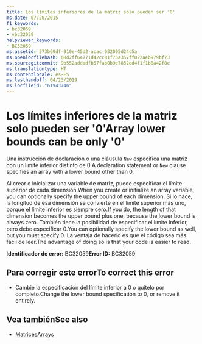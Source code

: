 ```yaml
---
title: Los límites inferiores de la matriz solo pueden ser '0'
ms.date: 07/20/2015
f1_keywords:
- bc32059
- vbc32059
helpviewer_keywords:
- BC32059
ms.assetid: 273b69df-910e-45d2-acac-632005d24c5a
ms.openlocfilehash: 68d2ff64771d42cc81f75a357ff022aeb979bf73
ms.sourcegitcommit: 9b552addadfb57fab0b9e7852ed4f1f1b8a42f8e
ms.translationtype: HT
ms.contentlocale: es-ES
ms.lasthandoff: 04/23/2019
ms.locfileid: "61943746"
---
```

# <a name="array-lower-bounds-can-be-only-0"></a><span data-ttu-id="023fe-102">Los límites inferiores de la matriz solo pueden ser '0'</span><span class="sxs-lookup"><span data-stu-id="023fe-102">Array lower bounds can be only '0'</span></span>
<span data-ttu-id="023fe-103">Una instrucción de declaración o una cláusula `New` especifica una matriz con un límite inferior distinto de 0.</span><span class="sxs-lookup"><span data-stu-id="023fe-103">A declaration statement or `New` clause specifies an array with a lower bound other than 0.</span></span>  
  
 <span data-ttu-id="023fe-104">Al crear o inicializar una variable de matriz, puede especificar el límite superior de cada dimensión.</span><span class="sxs-lookup"><span data-stu-id="023fe-104">When you create or initialize an array variable, you can optionally specify the upper bound of each dimension.</span></span> <span data-ttu-id="023fe-105">Si lo hace, la longitud de esa dimensión se convierte en el límite superior más uno, porque el límite inferior es siempre cero.</span><span class="sxs-lookup"><span data-stu-id="023fe-105">If you do, the length of that dimension becomes the upper bound plus one, because the lower bound is always zero.</span></span> <span data-ttu-id="023fe-106">También tiene la posibilidad de especificar el límite inferior, pero debe especificar 0.</span><span class="sxs-lookup"><span data-stu-id="023fe-106">You can optionally specify the lower bound as well, but you must specify 0.</span></span> <span data-ttu-id="023fe-107">La ventaja de hacerlo es que el código sea más fácil de leer.</span><span class="sxs-lookup"><span data-stu-id="023fe-107">The advantage of doing so is that your code is easier to read.</span></span>  
  
 <span data-ttu-id="023fe-108">**Identificador de error:** BC32059</span><span class="sxs-lookup"><span data-stu-id="023fe-108">**Error ID:** BC32059</span></span>  
  
## <a name="to-correct-this-error"></a><span data-ttu-id="023fe-109">Para corregir este error</span><span class="sxs-lookup"><span data-stu-id="023fe-109">To correct this error</span></span>  
  
- <span data-ttu-id="023fe-110">Cambie la especificación del límite inferior a 0 o quítelo por completo.</span><span class="sxs-lookup"><span data-stu-id="023fe-110">Change the lower bound specification to 0, or remove it entirely.</span></span>  
  
## <a name="see-also"></a><span data-ttu-id="023fe-111">Vea también</span><span class="sxs-lookup"><span data-stu-id="023fe-111">See also</span></span>

- [<span data-ttu-id="023fe-112">Matrices</span><span class="sxs-lookup"><span data-stu-id="023fe-112">Arrays</span></span>](../../visual-basic/programming-guide/language-features/arrays/index.md)
